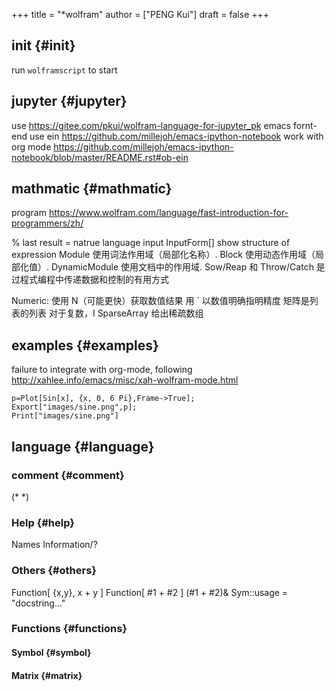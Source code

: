 +++
title = "*wolfram"
author = ["PENG Kui"]
draft = false
+++

## init {#init}

run `wolframscript` to start


## jupyter {#jupyter}

use <https://gitee.com/pkui/wolfram-language-for-jupyter_pk>
emacs fornt-end use ein <https://github.com/millejoh/emacs-ipython-notebook>
work with org mode <https://github.com/millejoh/emacs-ipython-notebook/blob/master/README.rst#ob-ein>


## mathmatic {#mathmatic}

program <https://www.wolfram.com/language/fast-introduction-for-programmers/zh/>

% last result
= natrue language input
InputForm[] show structure of expression
Module 使用词法作用域（局部化名称）.
Block 使用动态作用域（局部化值）.
DynamicModule 使用文档中的作用域.
Sow/Reap 和 Throw/Catch 是过程式编程中传递数据和控制的有用方式

Numeric:
使用 N（可能更快）获取数值结果
用 \` 以数值明确指明精度
矩阵是列表的列表
对于复数，I
SparseArray 给出稀疏数组


## examples {#examples}

failure to integrate with org-mode, following
<http://xahlee.info/emacs/misc/xah-wolfram-mode.html>

<a id="code-snippet--9316315f-25bb-490b-8738-17e51d12ab79"></a>
```ein-wolframlanguage12
p=Plot[Sin[x], {x, 0, 6 Pi},Frame->True];
Export["images/sine.png",p];
Print["images/sine.png"]
```


## language {#language}


### comment {#comment}

(\* \*)


### Help {#help}

Names
Information/?


### Others {#others}

Function[ {x,y}, x + y ]
Function[ #1 + #2 ]
(#1 + #2)&amp;
Sym::usage = "docstring..."


### Functions {#functions}


#### Symbol {#symbol}


#### Matrix {#matrix}
